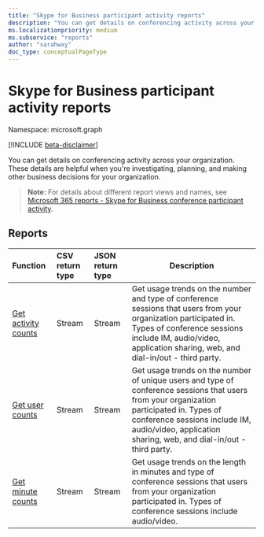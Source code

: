 ```yaml
---
title: "Skype for Business participant activity reports"
description: "You can get details on conferencing activity across your organization. These details are helpful when you're investigating, planning, and making other business decisions for your organization."
ms.localizationpriority: medium
ms.subservice: "reports"
author: "sarahwxy"
doc_type: conceptualPageType
---
```


# Skype for Business participant activity reports

Namespace: microsoft.graph

[!INCLUDE [beta-disclaimer](../../includes/beta-disclaimer.md)]

You can get details on conferencing activity across your organization. These details are helpful when you're investigating, planning, and making other business decisions for your organization.

> **Note:** For details about different report views and names, see [Microsoft 365 reports - Skype for Business conference participant activity](https://support.office.com/client/Skype-for-Business-Online-conference-participant-activity-c3c89995-65dd-4715-9e38-bb244c742c6b).

## Reports

| Function                                                     | CSV return type | JSON return type | Description                                                  |
| :----------------------------------------------------------- | :-------------- | :--------------- | ------------------------------------------------------------ |
| [Get activity counts](../api/reportroot-getskypeforbusinessparticipantactivitycounts.md) | Stream          | Stream           | Get usage trends on the number and type of conference sessions that users from your organization participated in. Types of conference sessions include IM, audio/video, application sharing, web, and dial-in/out - third party. |
| [Get user counts](../api/reportroot-getskypeforbusinessparticipantactivityusercounts.md) | Stream          | Stream           | Get usage trends on the number of unique users and type of conference sessions that users from your organization participated in. Types of conference sessions include IM, audio/video, application sharing, web, and dial-in/out - third party. |
| [Get minute counts](../api/reportroot-getskypeforbusinessparticipantactivityminutecounts.md) | Stream          | Stream           | Get usage trends on the length in minutes and type of conference sessions that users from your organization participated in. Types of conference sessions include audio/video. |


